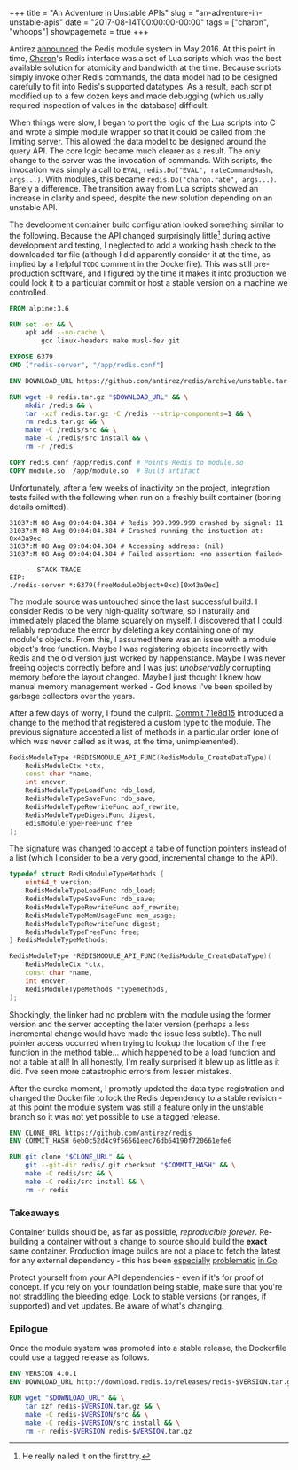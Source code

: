 +++
title = "An Adventure in Unstable APIs"
slug = "an-adventure-in-unstable-apis"
date = "2017-08-14T00:00:00-00:00"
tags = ["charon", "whoops"]
showpagemeta = true
+++

Antirez [announced](http://antirez.com/news/106) the Redis module system in May 2016. At this point in time, [Charon](/papers#charon)'s Redis interface was a set of Lua scripts which was the best available solution for atomicity and bandwidth at the time. Because scripts simply invoke other Redis commands, the data model had to be designed carefully to fit into Redis's supported datatypes. As a result, each script modified up to a few dozen keys and made debugging (which usually required inspection of values in the database) difficult.

When things were slow, I began to port the logic of the Lua scripts into C and wrote a simple module wrapper so that it could be called from the limiting server. This allowed the data model to be designed around the query API. The core logic became much clearer as a result. The only change to the server was the invocation of commands. With scripts, the invocation was simply a call to `EVAL`, `redis.Do("EVAL", rateCommandHash, args...)`. With modules, this became `redis.Do("charon.rate", args...)`. Barely a difference. The transition away from Lua scripts showed an increase in clarity and speed, despite the new solution depending on an unstable API.

The development container build configuration looked something similar to the following. Because the API changed surprisingly little[^1] during active development and testing, I neglected to add a working hash check to the downloaded tar file (although I did apparently consider it at the time, as implied by a helpful `TODO` comment in the Dockerfile). This was still pre-production software, and I figured by the time it makes it into production we could lock it to a particular commit or host a stable version on a machine we controlled.

```dockerfile
FROM alpine:3.6

RUN set -ex && \
    apk add --no-cache \
        gcc linux-headers make musl-dev git

EXPOSE 6379
CMD ["redis-server", "/app/redis.conf"]

ENV DOWNLOAD_URL https://github.com/antirez/redis/archive/unstable.tar.gz

RUN wget -O redis.tar.gz "$DOWNLOAD_URL" && \
    mkdir /redis && \
    tar -xzf redis.tar.gz -C /redis --strip-components=1 && \
    rm redis.tar.gz && \
    make -C /redis/src && \
    make -C /redis/src install && \
    rm -r /redis

COPY redis.conf /app/redis.conf # Points Redis to module.so
COPY module.so  /app/module.so  # Build artifact
```

Unfortunately, after a few weeks of inactivity on the project, integration tests failed with the following when run on a freshly built container (boring details omitted).

    31037:M 08 Aug 09:04:04.384 # Redis 999.999.999 crashed by signal: 11
    31037:M 08 Aug 09:04:04.384 # Crashed running the instuction at: 0x43a9ec
    31037:M 08 Aug 09:04:04.384 # Accessing address: (nil)
    31037:M 08 Aug 09:04:04.384 # Failed assertion: <no assertion failed>

    ------ STACK TRACE ------
    EIP:
    ./redis-server *:6379(freeModuleObject+0xc)[0x43a9ec]

The module source was untouched since the last successful build. I consider Redis to be very high-quality software, so I naturally and immediately placed the blame squarely on myself. I discovered that I could reliably reproduce the error by deleting a key containing one of my module's objects. From this, I assumed there was an issue with a module object's free function. Maybe I was registering objects incorrectly with Redis and the old version just worked by happenstance. Maybe I was never freeing objects correctly before and I was just *unobservably* corrupting memory before the layout changed. Maybe I just thought I knew how manual memory management worked - God knows I've been spoiled by garbage collectors over the years.

After a few days of worry, I found the culprit. [Commit 71e8d15](https://github.com/antirez/redis/commit/71e8d15e493217df16e82a81fa2c587b64a74ef9) introduced a change to the method that registered a custom type to the module. The previous signature accepted a list of methods in a particular order (one of which was never called as it was, at the time, unimplemented).

```cpp
RedisModuleType *REDISMODULE_API_FUNC(RedisModule_CreateDataType)(
    RedisModuleCtx *ctx,
    const char *name,
    int encver,
    RedisModuleTypeLoadFunc rdb_load,
    RedisModuleTypeSaveFunc rdb_save,
    RedisModuleTypeRewriteFunc aof_rewrite,
    RedisModuleTypeDigestFunc digest,
    edisModuleTypeFreeFunc free
);
```

The signature was changed to accept a table of function pointers instead of a list (which I consider to be a very good, incremental change to the API).

```cpp
typedef struct RedisModuleTypeMethods {
    uint64_t version;
    RedisModuleTypeLoadFunc rdb_load;
    RedisModuleTypeSaveFunc rdb_save;
    RedisModuleTypeRewriteFunc aof_rewrite;
    RedisModuleTypeMemUsageFunc mem_usage;
    RedisModuleTypeRewriteFunc digest;
    RedisModuleTypeFreeFunc free;
} RedisModuleTypeMethods;

RedisModuleType *REDISMODULE_API_FUNC(RedisModule_CreateDataType)(
    RedisModuleCtx *ctx,
    const char *name,
    int encver,
    RedisModuleTypeMethods *typemethods,
);
```

Shockingly, the linker had no problem with the module using the former version and the server accepting the later version (perhaps a less incremental change would have made the issue less subtle). The null pointer access occurred when trying to lookup the location of the free function in the method table... which happened to be a load function and not a table at all! In all honestly, I'm really surprised it blew up as little as it did. I've seen more catastrophic errors from lesser mistakes.

After the eureka moment, I promptly updated the data type registration and changed the Dockerfile to lock the Redis dependency to a stable revision - at this point the module system was still a feature only in the unstable branch so it was not yet possible to use a tagged release.

```dockerfile
ENV CLONE_URL https://github.com/antirez/redis
ENV COMMIT_HASH 6eb0c52d4c9f56561eec76db64190f720661efe6

RUN git clone "$CLONE_URL" && \
    git --git-dir redis/.git checkout "$COMMIT_HASH" && \
    make -C redis/src && \
    make -C redis/src install && \
    rm -r redis
```

[^1]: He really nailed it on the first try.

### Takeaways

Container builds should be, as far as possible, *reproducible forever*. Re-building a container without a change to source should build the **exact** same container. Production image builds are not a place to fetch the latest for any external dependency - this has been [especially](https://glide.sh/) [problematic](https://github.com/golang/dep) [in Go](https://docs.google.com/document/d/1Bz5-UB7g2uPBdOx-rw5t9MxJwkfpx90cqG9AFL0JAYo/edit).

Protect yourself from your API dependencies - even if it's for proof of concept. If you rely on your foundation being stable, make sure that you're not straddling the bleeding edge. Lock to stable versions (or ranges, if supported) and vet updates. Be aware of what's changing.

### Epilogue

Once the module system was promoted into a stable release, the Dockerfile could use a tagged release as follows.

```dockerfile
ENV VERSION 4.0.1
ENV DOWNLOAD_URL http://download.redis.io/releases/redis-$VERSION.tar.gz

RUN wget "$DOWNLOAD_URL" && \
    tar xzf redis-$VERSION.tar.gz && \
    make -C redis-$VERSION/src && \
    make -C redis-$VERSION/src install && \
    rm -r redis-$VERSION redis-$VERSION.tar.gz
```
